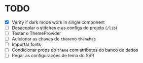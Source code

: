 # TODO

- [x] Verify if dark mode work in single component
- [ ] Desacoplar o stitches e as configs do projeto (`/lib`)
- [ ] Testar o ThemeProvider
- [ ] Adicionar as chaves do `theme`no `themeMap`
- [ ] Importar fonts
- [ ] Condicionar props do `theme` com atributos do banco de dados
- [ ] Pegar as configurações de tema do SSR
